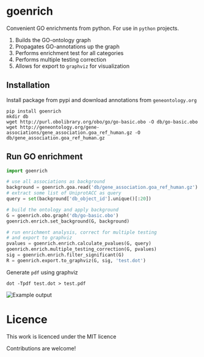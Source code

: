 # goenrich
Convenient GO enrichments from python. For use in `python` projects.

1. Builds the GO-ontology graph
2. Propagates GO-annotations up the graph
3. Performs enrichment test for all categories
4. Performs multiple testing correction
5. Allows for export to `graphviz` for visualization

## Installation

Install package from pypi and download annotations from `geneontology.org`

```shell
pip install goenrich
mkdir db
wget http://purl.obolibrary.org/obo/go/go-basic.obo -O db/go-basic.obo
wget http://geneontology.org/gene-associations/gene_association.goa_ref_human.gz -O db/gene_association.goa_ref_human.gz
```

## Run GO enrichment

```python
import goenrich

# use all associations as background
background = goenrich.goa.read('db/gene_association.goa_ref_human.gz')
# extract some list of UniprotACC as query
query = set(background['db_object_id'].unique()[:20])

# build the ontology and apply background
G = goenrich.obo.graph('db/go-basic.obo')
goenrich.enrich.set_background(G, background)

# run enrichment analysis, correct for multiple testing
# and export to graphviz
pvalues = goenrich.enrich.calculate_pvalues(G, query)
goenrich.enrich.multiple_testing_correction(G, pvalues)
sig = goenrich.enrich.filter_significant(G)
R = goenrich.export.to_graphviz(G, sig, 'test.dot')
```

Generate `pdf` using graphviz

```shell
dot -Tpdf test.dot > test.pdf
```

![Example output](https://cloud.githubusercontent.com/assets/2606663/8106301/ab9ec4e8-1048-11e5-8ea0-63eb77db08d9.png)

# Licence

This work is licenced under the MIT licence

Contributions are welcome!
